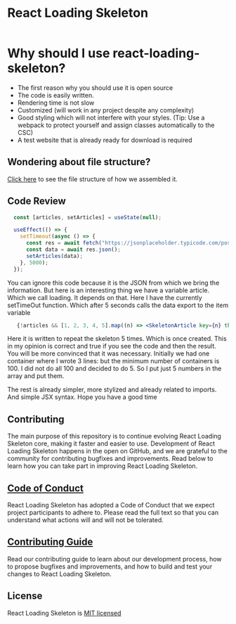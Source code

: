 <h1>React Loading Skeleton</h1>
<img src="https://camo.githubusercontent.com/77ca9f8365562131c11dd6bfdb0e81bc8a3aa91474c852229e9b95e64495d239/68747470733a2f2f6d656469612e67697068792e636f6d2f6d656469612f6c3049796b346241416a6163334155326b2f67697068792e676966" alt="" />

# Why should I use react-loading-skeleton?

<ul>
  <li>The first reason why you should use it is open source</li>
  <li>The code is easily written.</li>
  <li>Rendering time is not slow</li>
  <li>Customized (will work in any project despite any complexity)</li>
  <li>Good styling which will not interfere with your styles. (Tip: Use a webpack to protect yourself and assign classes automatically to the CSC)</li>
  <li>A test website that is already ready for download is required</li>
</ul>

## Wondering about file structure?

[Click here](content/filestructure.yml) to see the file structure of how we assembled it.

## Code Review

```jsx
  const [articles, setArticles] = useState(null);

  useEffect(() => {
    setTimeout(async () => {
      const res = await fetch("https://jsonplaceholder.typicode.com/posts");
      const data = await res.json();
      setArticles(data);
    }, 5000);
  });
```
You can ignore this code because it is the JSON from which we bring the information. But here is an interesting thing we have a variable article. Which we call loading. It depends on that. Here I have the currently setTimeOut function. Which after 5 seconds calls the data export to the item variable

```jsx
   {!articles && [1, 2, 3, 4, 5].map((n) => <SkeletonArticle key={n} theme="light" />)}
```
Here it is written to repeat the skeleton 5 times. Which is once created. This in my opinion is correct and true if you see the code and then the result. You will be more convinced that it was necessary. Initially we had one container where I wrote 3 lines: but the minimum number of containers is 100. I did not do all 100 and decided to do 5. So I put just 5 numbers in the array and put them.

The rest is already simpler, more stylized and already related to imports. And simple JSX syntax. Hope you have a good time

## Contributing

The main purpose of this repository is to continue evolving React Loading Skeleton core, making it faster and easier to use. Development of React Loading Skeleton happens in the open on GitHub, and we are grateful to the community for contributing bugfixes and improvements. Read below to learn how you can take part in improving React Loading Skeleton.

## [Code of Conduct](CODE_OF_CONDUCT.md)

React Loading Skeleton has adopted a Code of Conduct that we expect project participants to adhere to. Please read the full text so that you can understand what actions will and will not be tolerated.

## [Contributing Guide](CONTRIBUTING.md)

Read our contributing guide to learn about our development process, how to propose bugfixes and improvements, and how to build and test your changes to React Loading Skeleton.

## License

React Loading Skeleton is [MIT licensed](LICENSE)
